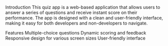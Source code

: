Introduction
This quiz app is a web-based application that allows users to answer a series of questions and receive instant score on their performance. The app is designed with a clean and user-friendly interface, making it easy for both developers and non-developers to navigate.

Features
Multiple-choice questions
Dynamic scoring and feedback
Responsive design for various screen sizes
User-friendly interface

